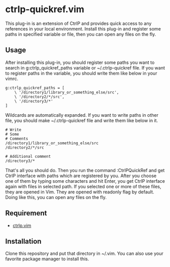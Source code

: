 # ctrlp-quickref.vim

This plug-in is an extension of CtrlP and provides quick access to any
references in your local environment. Install this plug-in and register some
paths in specified variable or file, then you can open any files on the fly.

## Usage

After installing this plug-in, you should register some paths you want to
search in g:ctrlp_quickref_paths variable or ~/.ctrlp-quickref file. If you
want to register paths in the variable, you should write them like below in
your vimrc.

    g:ctrlp_quickref_paths = [
        \ '/directory1/library_or_something_else/src',
        \ '/directory2/*/src',
        \ '/directory3/*'
    ]

Wildcards are automatically expanded.
If you want to write paths in other file, you should make ~/.ctrlp-quickref
file and write them like below in it.

    # Write
    # Some
    # Comments
    /directory1/library_or_something_else/src
    /directory2/*/src

    # Additional comment
    /directory3/*

That's all you should do.  Then you run the command :CtrlPQuickRef and get
CtrlP interface with paths which are registered by you. After you choose one
of them by typing some characters and hit Enter, you get CtrlP interface again
with files in selected path. If you selected one or more of these files, they
are opened in Vim. They are opened with readonly flag by default.  Doing like
this, you can open any files on the fly.

## Requirement

+ [ctrlp.vim](https://github.com/kien/ctrlp.vim)

## Installation

Clone this repository and put that directory in ~/.vim.
You can also use your favorite package manager to install this.
